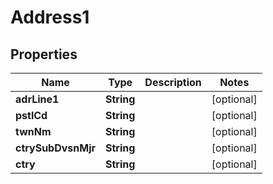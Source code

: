 

# Address1

## Properties

Name | Type | Description | Notes
------------ | ------------- | ------------- | -------------
**adrLine1** | **String** |  |  [optional]
**pstlCd** | **String** |  |  [optional]
**twnNm** | **String** |  |  [optional]
**ctrySubDvsnMjr** | **String** |  |  [optional]
**ctry** | **String** |  |  [optional]



